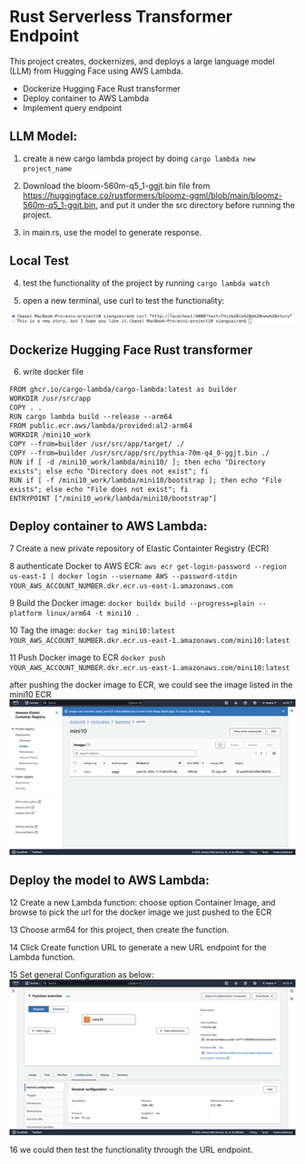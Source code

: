 # Rust Serverless Transformer Endpoint

This project creates, dockernizes, and deploys a large language model (LLM) from Hugging Face using AWS Lambda. 

- Dockerize Hugging Face Rust transformer
- Deploy container to AWS Lambda
- Implement query endpoint

## LLM Model:

1. create a new cargo lambda project by doing ```cargo lambda new project_name```

2. Download the bloom-560m-q5_1-ggjt.bin file from https://huggingface.co/rustformers/bloomz-ggml/blob/main/bloomz-560m-q5_1-ggjt.bin, and put it under the src directory before running the project.

3. in main.rs, use the model to generate response.

## Local Test

4. test the functionality of the project by running ```cargo lambda watch```

5. open a new terminal, use curl to test the functionality:

![result](./images/curl.png)

## Dockerize Hugging Face Rust transformer

6. write docker file 
```
FROM ghcr.io/cargo-lambda/cargo-lambda:latest as builder
WORKDIR /usr/src/app
COPY . .
RUN cargo lambda build --release --arm64
FROM public.ecr.aws/lambda/provided:al2-arm64
WORKDIR /mini10_work
COPY --from=builder /usr/src/app/target/ ./ 
COPY --from=builder /usr/src/app/src/pythia-70m-q4_0-ggjt.bin ./ 
RUN if [ -d /mini10_work/lambda/mini10/ ]; then echo "Directory exists"; else echo "Directory does not exist"; fi
RUN if [ -f /mini10_work/lambda/mini10/bootstrap ]; then echo "File exists"; else echo "File does not exist"; fi
ENTRYPOINT ["/mini10_work/lambda/mini10/bootstrap"]
```

## Deploy container to AWS Lambda:

7 Create a new private repository of Elastic Containter Registry (ECR)

8 authenticate Docker to AWS ECR: ```aws ecr get-login-password --region us-east-1 | docker login --username AWS --password-stdin YOUR_AWS_ACCOUNT_NUMBER.dkr.ecr.us-east-1.amazonaws.com```

9 Build the Docker image: ```docker buildx build --progress=plain --platform linux/arm64 -t mini10 .```

10 Tag the image: ```docker tag mini10:latest YOUR_AWS_ACCOUNT_NUMBER.dkr.ecr.us-east-1.amazonaws.com/mini10:latest```

11 Push Docker image to ECR ```docker push YOUR_AWS_ACCOUNT_NUMBER.dkr.ecr.us-east-1.amazonaws.com/mini10:latest```


after pushing the docker image to ECR, we could see the image listed in the mini10 ECR
![result](./images/ECR.png)

## Deploy the model to AWS Lambda:

12 Create a new Lambda function: choose option Container Image, and browse to pick the url for the docker image we just pushed to the ECR

13 Choose arm64 for this project, then create the function.

14 Click Create function URL to generate a new URL endpoint for the Lambda function.

15 Set general Configuration as below:
![result](./images/lambda.png)

16 we could then test the functionality through the URL endpoint.





